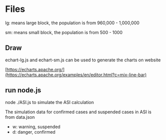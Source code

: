 # Files

lg: means large block, the population is from 960,000 - 1,000,000

sm: means small block, the population is from 500 - 1000

## Draw

echart-lg.js and echart-sm.js can be used to generate the charts on website

[https://echarts.apache.org/](https://echarts.apache.org/examples/en/editor.html?c=mix-line-bar)

## run node.js

node ./ASI.js to simulate the ASI calculation

The simulation data for confirmed cases and suspended cases in ASI is from data.json

-   w: warning, suspended
-   d: danger, confirmed
